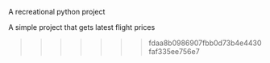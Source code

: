
A recreational python project

A simple project that gets latest flight prices
>>>>>>> fdaa8b0986907fbb0d73b4e4430faf335ee756e7
